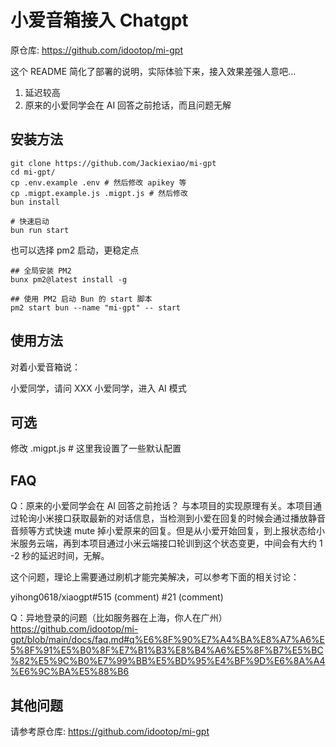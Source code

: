 # 小爱音箱接入 Chatgpt

原仓库: https://github.com/idootop/mi-gpt

这个 README 简化了部署的说明，实际体验下来，接入效果差强人意吧...

1. 延迟较高
2. 原来的小爱同学会在 AI 回答之前抢话，而且问题无解

## 安装方法

```
git clone https://github.com/Jackiexiao/mi-gpt
cd mi-gpt/
cp .env.example .env # 然后修改 apikey 等
cp .migpt.example.js .migpt.js # 然后修改
bun install

# 快速启动
bun run start
```

也可以选择 pm2 启动，更稳定点

```
## 全局安装 PM2
bunx pm2@latest install -g

## 使用 PM2 启动 Bun 的 start 脚本
pm2 start bun --name "mi-gpt" -- start
```

## 使用方法

对着小爱音箱说：

小爱同学，请问 XXX
小爱同学，进入 AI 模式

## 可选

修改 .migpt.js # 这里我设置了一些默认配置

## FAQ

Q：原来的小爱同学会在 AI 回答之前抢话？
与本项目的实现原理有关。本项目通过轮询小米接口获取最新的对话信息，当检测到小爱在回复的时候会通过播放静音音频等方式快速 mute 掉小爱原来的回复。但是从小爱开始回复，到上报状态给小米服务云端，再到本项目通过小米云端接口轮训到这个状态变更，中间会有大约 1 -2 秒的延迟时间，无解。

这个问题，理论上需要通过刷机才能完美解决，可以参考下面的相关讨论：

yihong0618/xiaogpt#515 (comment)
#21 (comment)

Q：异地登录的问题（比如服务器在上海，你人在广州）
https://github.com/idootop/mi-gpt/blob/main/docs/faq.md#q%E6%8F%90%E7%A4%BA%E8%A7%A6%E5%8F%91%E5%B0%8F%E7%B1%B3%E8%B4%A6%E5%8F%B7%E5%BC%82%E5%9C%B0%E7%99%BB%E5%BD%95%E4%BF%9D%E6%8A%A4%E6%9C%BA%E5%88%B6

## 其他问题

请参考原仓库: https://github.com/idootop/mi-gpt
